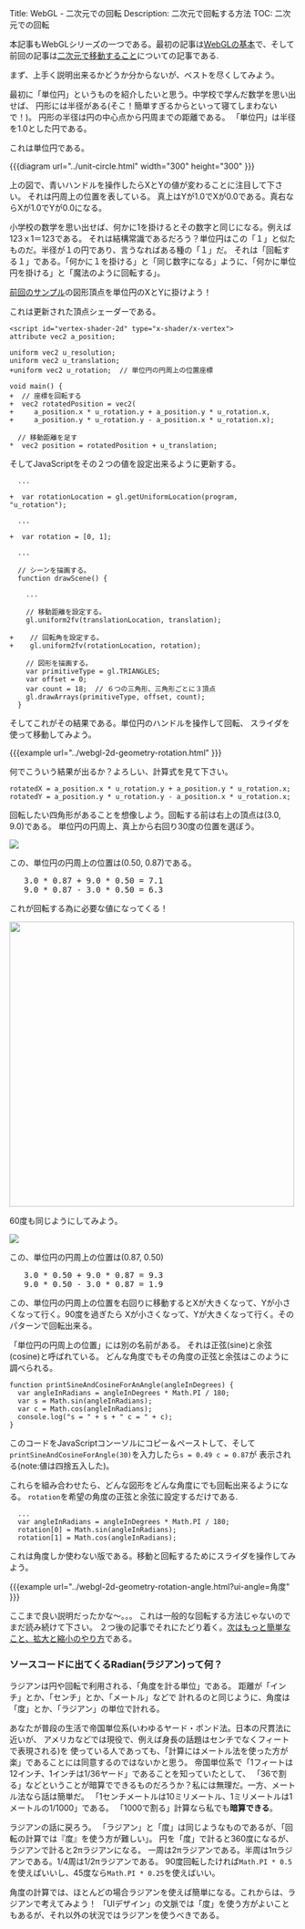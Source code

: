 Title: WebGL - 二次元での回転
Description: 二次元で回転する方法
TOC: 二次元での回転


本記事もWebGLシリーズの一つである。最初の記事は[WebGLの基本](webgl-fundamentals.html)で、そして前回の記事は[二次元で移動すること](webgl-2d-translation.html)についての記事である.

まず、上手く説明出来るかどうか分からないが、ベストを尽くしてみよう。

最初に「単位円」というものを紹介したいと思う。中学校で学んだ数学を思い出せば、
円形には半径がある(そこ！簡単すぎるからといって寝てしまわないで！)。
円形の半径は円の中心点から円周までの距離である。
「単位円」は半径を1.0とした円である。

これは単位円である。

{{{diagram url="../unit-circle.html" width="300" height="300" }}}

上の図で、青いハンドルを操作したらXとYの値が変わることに注目して下さい。
それは円周上の位置を表している。
真上はYが1.0でXが0.0である。真右ならXが1.0でYが0.0になる。

小学校の数学を思い出せば、何かに1を掛けるとその数字と同じになる。例えば123ｘ1＝123である。
それは結構常識であるだろう？単位円はこの「１」と似たものだ。半径が１の円であり、言うなればある種の「１」だ。
それは「回転する１」である。「何かに１を掛ける」と「同じ数字になる」ように、「何かに単位円を掛ける」と「魔法のように回転する」。

[前回のサンプル](webgl-2d-translation.html)の図形頂点を単位円のXとYに掛けよう！

これは更新された頂点シェーダーである。

    <script id="vertex-shader-2d" type="x-shader/x-vertex">
    attribute vec2 a_position;

    uniform vec2 u_resolution;
    uniform vec2 u_translation;
    +uniform vec2 u_rotation;  // 単位円の円周上の位置座標

    void main() {
    +  // 座標を回転する
    +  vec2 rotatedPosition = vec2(
    +     a_position.x * u_rotation.y + a_position.y * u_rotation.x,
    +     a_position.y * u_rotation.y - a_position.x * u_rotation.x);

      // 移動距離を足す
    *  vec2 position = rotatedPosition + u_translation;

そしてJavaScriptをその２つの値を設定出来るように更新する。

      ...

    +  var rotationLocation = gl.getUniformLocation(program, "u_rotation");

      ...

    +  var rotation = [0, 1];

      ...

      // シーンを描画する。
      function drawScene() {

        ...

        // 移動距離を設定する。
        gl.uniform2fv(translationLocation, translation);

    +    // 回転角を設定する。
    +    gl.uniform2fv(rotationLocation, rotation);

        // 図形を描画する。
        var primitiveType = gl.TRIANGLES;
        var offset = 0;
        var count = 18;  // ６つの三角形、三角形ごとに３頂点
        gl.drawArrays(primitiveType, offset, count);
      }

そしてこれがその結果である。単位円のハンドルを操作して回転、
スライダを使って移動してみよう。

{{{example url="../webgl-2d-geometry-rotation.html" }}}

何でこういう結果が出るか？よろしい、計算式を見て下さい。

    rotatedX = a_position.x * u_rotation.y + a_position.y * u_rotation.x;
    rotatedY = a_position.y * u_rotation.y - a_position.x * u_rotation.x;

回転したい四角形があることを想像しよう。回転する前は右上の頂点は(3.0, 9.0)である。
単位円の円周上、真上から右回り30度の位置を選ぼう。

<img src="../resources/rotate-30.png" class="webgl_center" />

この、単位円の円周上の位置は(0.50, 0.87)である。

<pre class="webgl_center">
   3.0 * 0.87 + 9.0 * 0.50 = 7.1
   9.0 * 0.87 - 3.0 * 0.50 = 6.3
</pre>

これが回転する為に必要な値になってくる！

<img src="../resources/rotation-drawing.svg" width="500" class="webgl_center"/>

60度も同じようにしてみよう。

<img src="../resources/rotate-60.png" class="webgl_center" />

この、単位円の円周上の位置は(0.87, 0.50)

<pre class="webgl_center">
   3.0 * 0.50 + 9.0 * 0.87 = 9.3
   9.0 * 0.50 - 3.0 * 0.87 = 1.9
</pre>

この、単位円の円周上の位置を右回りに移動するとXが大きくなって、Yが小さくなって行く。90度を過ぎたら
Xが小さくなって、Yが大きくなって行く。そのパターンで回転出来る。

「単位円の円周上の位置」には別の名前がある。
それは正弦(sine)と余弦(cosine)と呼ばれている。
どんな角度でもその角度の正弦と余弦はこのように調べられる。

    function printSineAndCosineForAnAngle(angleInDegrees) {
      var angleInRadians = angleInDegrees * Math.PI / 180;
      var s = Math.sin(angleInRadians);
      var c = Math.cos(angleInRadians);
      console.log("s = " + s + " c = " + c);
    }

このコードをJavaScriptコンーソルにコピー＆ペーストして、そして
`printSineAndCosineForAngle(30)`を入力したら`s = 0.49 c = 0.87`が
表示される(note:値は四捨五入した)。

これらを組み合わせたら、どんな図形をどんな角度にでも回転出来るようになる。
`rotation`を希望の角度の正弦と余弦に設定するだけである.

      ...
      var angleInRadians = angleInDegrees * Math.PI / 180;
      rotation[0] = Math.sin(angleInRadians);
      rotation[1] = Math.cos(angleInRadians);

これは角度しか使わない版である。移動と回転するためにスライダを操作してみよう。

{{{example url="../webgl-2d-geometry-rotation-angle.html?ui-angle=角度" }}}

ここまで良い説明だったかな〜。。。
これは一般的な回転する方法じゃないのでまだ読み続けて下さい。
２つ後の記事でそれにたどり着く。[次はもっと簡単なこと、拡大と縮小のやり方](webgl-2d-scale.html)である。

<div class="webgl_bottombar"><h3>ソースコードに出てくるRadian(ラジアン)って何？</h3>
<p>
ラジアンは円や回転で利用される、「角度を計る単位」である。
距離が「インチ」とか、「センチ」とか、「メートル」などで
計れるのと同じように、角度は「度」とか、「ラジアン」の単位で計れる。
</p>
<p>
あなたが普段の生活で帝国単位系(いわゆるヤード・ポンド法。日本の尺貫法に近いが、
アメリカなどでは現役で、例えば身長の話題はセンチでなくフィートで表現される)を
使っている人であっても、「計算にはメートル法を使った方が楽」であることには同意するのではないかと思う。
帝国単位系で「1フィートは12インチ、1インチは1/36ヤード」であることを知っていたとして、
「36で割る」などということが暗算でできるものだろうか？私には無理だ。一方、メートル法なら話は簡単だ。
「1センチメートルは10ミリメートル、1ミリメートルは1メートルの1/1000」である。
「1000で割る」計算なら私でも<strong>暗算できる</strong>。
</p>
<p>
ラジアンの話に戻ろう。
「ラジアン」と「度」は同じようなものであるが、「回転の計算では『度』を使う方が難しい」。
円を「度」で計ると360度になるが、
ラジアンで計ると2πラジアンになる。
一周は2πラジアンである。半周は1πラジアンである。1/4周は1/2πラジアンである。
90度回転したければ<code>Math.PI * 0.5</code>を使えばいいし、45度なら<code>Math.PI * 0.25</code>を使えばいい。
</p>
<p>
角度の計算では、ほとんどの場合ラジアンを使えば簡単になる。これからは、ラジアンで考えてみよう！
「UIデザイン」の文脈では「度」を使う方がよいこともあるが、それ以外の状況ではラジアンを使うべきである。
</p>
</div>


